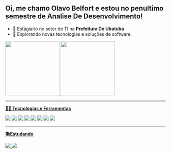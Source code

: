 ## Oi, me chamo Olavo Belfort e estou no penultimo semestre de Analise De Desenvolvimento!

- 💼 Estágiario no setor de TI na **Prefeitura De Ubatuba**
- 🤔 Explorando novas tecnologias e soluções de software.

<div>
  <a href="https://github.com/olavobelfort">
  <img height="170em" src="https://github-readme-stats.vercel.app/api?username=olavobelfort&show_icons=true&theme=dark&include_all_commits=true&count_private=true"/>
  <img height="170em" src="https://github-readme-stats.vercel.app/api/top-langs/?username=olavobelfort&layout=compact&langs_count=7&theme=dark"/>


 ----

**👨‍💻 Tecnologias e Ferramentas**

  <img src="https://img.shields.io/badge/-HTML5-E34F26?style=flat&logo=html5&logoColor=white"> 
  <img src="https://img.shields.io/badge/-CSS3-1572B6?style=flat&logo=css3&logoColor=white">
  <img src="https://img.shields.io/badge/-Bootstrap-563D7C?style=flat&logo=bootstrap&logoColor=white">
  <img src="https://img.shields.io/badge/-JavaScript-eed718?style=flat&logo=javascript&logoColor=ffffff">
   <img src="https://img.shields.io/badge/-JQuery-blue?style=flat&logo=jquery">
  <img src="https://img.shields.io/badge/-MySQL-F29111?style=flat&logo=mysql&logoColor=FFFFFF">
  <img src="https://img.shields.io/badge/-PHP-F29111?style=flat&logo=php&logoColor=FFFFFF">
  <img src="https://img.shields.io/badge/-Git-black?style=flat&logo=git">


  -----
  
  **📚Estudando**
  
  <img src="https://img.shields.io/badge/-Python-black?style=flat&logo=python&logoColor=white"> 
  <img src="http://img.shields.io/badge/-Java-F89820?style=flat&logo=java&logoColor=white">
  
  
  
